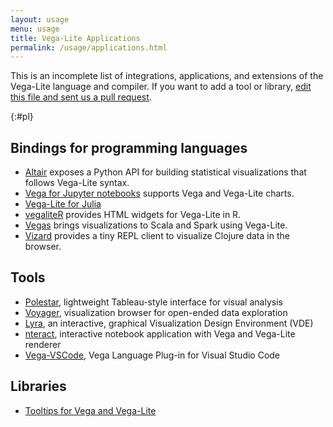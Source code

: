 ```yaml
---
layout: usage
menu: usage
title: Vega-Lite Applications
permalink: /usage/applications.html
---
```


This is an incomplete list of integrations, applications, and extensions of the Vega-Lite language and compiler. If you want to add a tool or library, [edit this file and sent us a pull request](https://github.com/vega/vega-lite/blob/master/site/usage/applications.md).

{:#pl}
## Bindings for programming languages

* [Altair](https://github.com/ellisonbg/altair) exposes a Python API for building statistical visualizations that follows Vega-Lite syntax.
* [Vega for Jupyter notebooks](https://github.com/vega/ipyvega) supports Vega and Vega-Lite charts.
* [Vega-Lite for Julia](https://github.com/fredo-dedup/VegaLite.jl)
* [vegaliteR](https://github.com/hrbrmstr/vegalite) provides HTML widgets for Vega-Lite in R.
* [Vegas](https://github.com/aishfenton/Vegas) brings visualizations to Scala and Spark using Vega-Lite. 
* [Vizard](https://github.com/yieldbot/vizard) provides a tiny REPL client to visualize Clojure data in the browser.

## Tools

* [Polestar](https://github.com/vega/polestar), lightweight Tableau-style interface for visual analysis
* [Voyager](https://github.com/vega/voyager), visualization browser for open-ended data exploration
* [Lyra](https://github.com/vega/lyra), an interactive, graphical Visualization Design Environment (VDE)
* [nteract](https://github.com/nteract/nteract), interactive notebook application with Vega and Vega-Lite renderer
* [Vega-VSCode](https://github.com/vega/vega-vscode), Vega Language Plug-in for Visual Studio Code

## Libraries

* [Tooltips for Vega and Vega-Lite](https://github.com/vega/vega-lite-tooltip)
